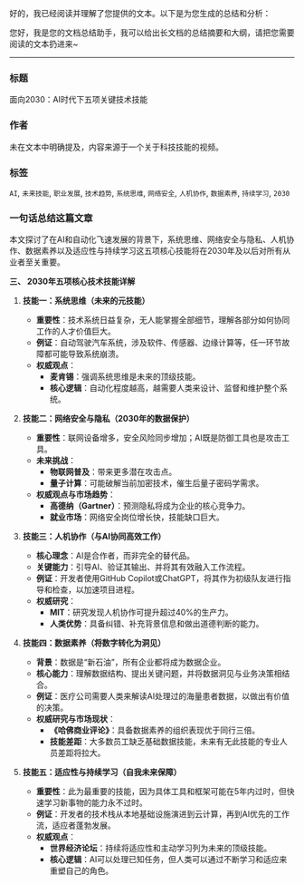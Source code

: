 好的，我已经阅读并理解了您提供的文本。以下是为您生成的总结和分析：

您好，我是您的文档总结助手，我可以给出长文档的总结摘要和大纲，请把您需要阅读的文本扔进来~
***
### **标题**
面向2030：AI时代下五项关键技术技能

### **作者**
未在文本中明确提及，内容来源于一个关于科技技能的视频。

### **标签**
`AI`, `未来技能`, `职业发展`, `技术趋势`, `系统思维`, `网络安全`, `人机协作`, `数据素养`, `持续学习`, `2030`

### **一句话总结这篇文章**
本文探讨了在AI和自动化飞速发展的背景下，系统思维、网络安全与隐私、人机协作、数据素养以及适应性与持续学习这五项核心技能将在2030年及以后对所有从业者至关重要。



**三、 2030年五项核心技术技能详解**

1.  **技能一：系统思维（未来的元技能）**
    - **重要性**：技术系统日益复杂，无人能掌握全部细节，理解各部分如何协同工作的人才价值巨大。
    - **例证**：自动驾驶汽车系统，涉及软件、传感器、边缘计算等，任一环节故障都可能导致系统崩溃。
    - **权威观点**：
        - **麦肯锡**：强调系统思维是未来的顶级技能。
        - **核心逻辑**：自动化程度越高，越需要人类来设计、监督和维护整个系统。

2.  **技能二：网络安全与隐私（2030年的数据保护）**
    - **重要性**：联网设备增多，安全风险同步增加；AI既是防御工具也是攻击工具。
    - **未来挑战**：
        - **物联网普及**：带来更多潜在攻击点。
        - **量子计算**：可能破解当前加密技术，催生后量子密码学需求。
    - **权威观点与市场趋势**：
        - **高德纳（Gartner）**：预测隐私将成为企业的核心竞争力。
        - **就业市场**：网络安全岗位增长快，技能缺口巨大。

3.  **技能三：人机协作（与AI协同高效工作）**
    - **核心理念**：AI是合作者，而非完全的替代品。
    - **关键能力**：引导AI、验证其输出、并将其有效融入工作流程。
    - **例证**：开发者使用GitHub Copilot或ChatGPT，将其作为初级队友进行指导和检查，以加速项目进程。
    - **权威研究**：
        - **MIT**：研究发现人机协作可提升超过40%的生产力。
        - **人类优势**：具备纠错、补充背景信息和做出道德判断的能力。

4.  **技能四：数据素养（将数字转化为洞见）**
    - **背景**：数据是“新石油”，所有企业都将成为数据企业。
    - **核心能力**：理解数据结构、提出关键问题，并将数据洞见与业务决策相结合。
    - **例证**：医疗公司需要人类来解读AI处理过的海量患者数据，以做出有价值的决策。
    - **权威研究与市场现状**：
        - **《哈佛商业评论》**：具备数据素养的组织表现优于同行三倍。
        - **技能差距**：大多数员工缺乏基础数据技能，未来有无此技能的专业人员差距将拉大。

5.  **技能五：适应性与持续学习（自我未来保障）**
    - **重要性**：此为最重要的技能，因为具体工具和框架可能在5年内过时，但快速学习新事物的能力永不过时。
    - **例证**：开发者的技术栈从本地基础设施演进到云计算，再到AI优先的工作流，适应者蓬勃发展。
    - **权威观点**：
        - **世界经济论坛**：持续将适应性和主动学习列为未来的顶级技能。
        - **核心逻辑**：AI可以处理已知任务，但人类可以通过不断学习和适应来重塑自己的角色。

